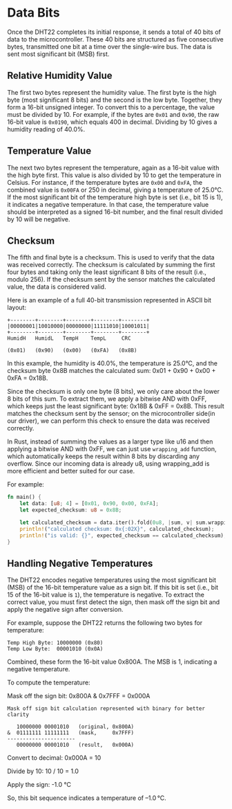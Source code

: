 # Data Bits

Once the DHT22 completes its initial response, it sends a total of 40 bits of data to the microcontroller. These 40 bits are structured as five consecutive bytes, transmitted one bit at a time over the single-wire bus. The data is sent most significant bit (MSB) first.

## Relative Humidity Value
The first two bytes represent the humidity value. The first byte is the high byte (most significant 8 bits) and the second is the low byte. Together, they form a 16-bit unsigned integer. To convert this to a percentage, the value must be divided by 10. For example, if the bytes are `0x01` and `0x90`, the raw 16-bit value is `0x0190`, which equals 400 in decimal. Dividing by 10 gives a humidity reading of 40.0%.

## Temperature Value
The next two bytes represent the temperature, again as a 16-bit value with the high byte first. This value is also divided by 10 to get the temperature in Celsius. For instance, if the temperature bytes are `0x00` and `0xFA`, the combined value is `0x00FA` or 250 in decimal, giving a temperature of 25.0°C. If the most significant bit of the temperature high byte is set (i.e., bit 15 is 1), it indicates a negative temperature. In that case, the temperature value should be interpreted as a signed 16-bit number, and the final result divided by 10 will be negative.

## Checksum
The fifth and final byte is a checksum. This is used to verify that the data was received correctly. The checksum is calculated by summing the first four bytes and taking only the least significant 8 bits of the result (i.e., modulo 256). If the checksum sent by the sensor matches the calculated value, the data is considered valid.

Here is an example of a full 40-bit transmission represented in ASCII bit layout:

```text
+--------+--------+--------+--------+--------+
|00000001|10010000|00000000|11111010|10001011|
+--------+--------+--------+--------+--------+
HumidH   HumidL   TempH    TempL     CRC

(0x01)   (0x90)   (0x00)   (0xFA)   (0x8B)
```

In this example, the humidity is 40.0%, the temperature is 25.0°C, and the checksum byte 0x8B matches the calculated sum:
0x01 + 0x90 + 0x00 + 0xFA = 0x18B. 

Since the checksum is only one byte (8 bits), we only care about the lower 8 bits of this sum. To extract them, we apply a bitwise AND with 0xFF, which keeps just the least significant byte: 0x18B & 0xFF = 0x8B. This result matches the checksum sent by the sensor; on the microcontroller side(in our driver), we can perform this check to ensure the data was received correctly.

In Rust, instead of summing the values as a larger type like u16 and then applying a bitwise AND with 0xFF, we can just use `wrapping_add` function, which automatically keeps the result within 8 bits by discarding any overflow. Since our incoming data is already u8, using wrapping_add is more efficient and better suited for our case.

For example:
```rust
fn main() {
    let data: [u8; 4] = [0x01, 0x90, 0x00, 0xFA];
    let expected_checksum: u8 = 0x8B;

    let calculated_checksum = data.iter().fold(0u8, |sum, v| sum.wrapping_add(*v));
    println!("calculated checksum: 0x{:02X}", calculated_checksum);
    println!("is valid: {}", expected_checksum == calculated_checksum);
}
```

## Handling Negative Temperatures

The DHT22 encodes negative temperatures using the most significant bit (MSB) of the 16-bit temperature value as a sign bit. If this bit is set (i.e., bit 15 of the 16-bit value is `1`), the temperature is negative. To extract the correct value, you must first detect the sign, then mask off the sign bit and apply the negative sign after conversion.

For example, suppose the DHT22 returns the following two bytes for temperature:

```text
Temp High Byte: 10000000 (0x80)
Temp Low Byte:  00001010 (0x0A)
```

Combined, these form the 16-bit value 0x800A. The MSB is 1, indicating a negative temperature.

To compute the temperature:

Mask off the sign bit: 0x800A & 0x7FFF = 0x000A 

```text
Mask off sign bit calculation represented with binary for better clarity

   10000000 00001010   (original, 0x800A)
&  01111111 11111111   (mask,     0x7FFF)
----------------------
   00000000 00001010   (result,   0x000A)
```

Convert to decimal: 0x000A = 10

Divide by 10: 10 / 10 = 1.0

Apply the sign: -1.0 °C

So, this bit sequence indicates a temperature of –1.0 °C.


